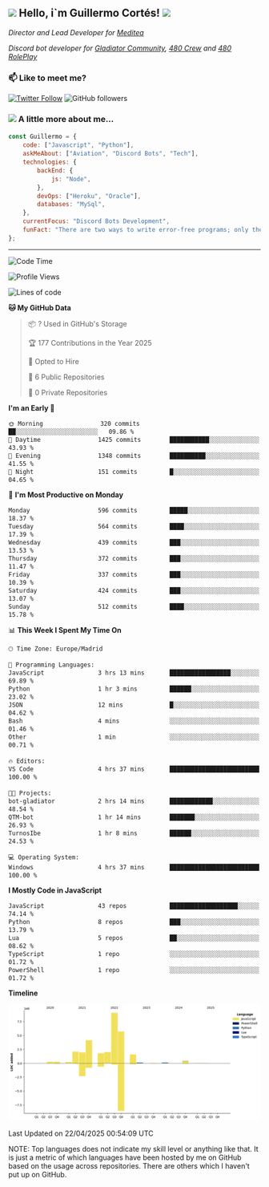 <h2><img src="https://emojis.slackmojis.com/emojis/images/1531849430/4246/blob-sunglasses.gif?1531849430" width="30"/> Hello, i`m Guillermo Cortés! <img src="https://media.giphy.com/media/PiuVH04cd9JcmqqWKK/giphy.gif" width="50"></h2>
<p><em>Director and Lead Developer for <a href="https://mediteavirtual.es/">Meditea</a>
</em></p>
<p><em>Discord bot developer for <a href="https://discord.comunidadgladiator.com">Gladiator Community</a>, <a href="https://discord.gg/UpvpkUbGdA">480 Crew</a> and <a href="https://discord.gg/dmMRQgH3tu">480 RolePlay</a>
</em></p>

### 📫 Like to meet me?

[![Twitter Follow](https://img.shields.io/twitter/follow/concara3443?label=Follow)](https://twitter.com/intent/follow?screen_name=concara3443)
![GitHub followers](https://img.shields.io/github/followers/concara3443?label=Follow&style=social)

### <img src="https://media.giphy.com/media/WFZvB7VIXBgiz3oDXE/giphy.gif" width="50"> A little more about me...  

```javascript
const Guillermo = {
    code: ["Javascript", "Python"],
    askMeAbout: ["Aviation", "Discord Bots", "Tech"],
    technologies: {
        backEnd: {
            js: "Node",
        },
        devOps: ["Heroku", "Oracle"],
        databases: "MySql",
    },
    currentFocus: "Discord Bots Development",
    funFact: "There are two ways to write error-free programs; only the third one works"
};
```

---

<!--START_SECTION:waka-->
![Code Time](http://img.shields.io/badge/Code%20Time-591%20hrs%201%20min-blue)

![Profile Views](http://img.shields.io/badge/Profile%20Views-0-blue)

![Lines of code](https://img.shields.io/badge/From%20Hello%20World%20I%27ve%20Written-29.5%20million%20lines%20of%20code-blue)

**🐱 My GitHub Data** 

> 📦 ? Used in GitHub's Storage 
 > 
> 🏆 177 Contributions in the Year 2025
 > 
> 💼 Opted to Hire
 > 
> 📜 6 Public Repositories 
 > 
> 🔑 0 Private Repositories 
 > 
**I'm an Early 🐤** 

```text
🌞 Morning                320 commits         ██░░░░░░░░░░░░░░░░░░░░░░░   09.86 % 
🌆 Daytime                1425 commits        ███████████░░░░░░░░░░░░░░   43.93 % 
🌃 Evening                1348 commits        ██████████░░░░░░░░░░░░░░░   41.55 % 
🌙 Night                  151 commits         █░░░░░░░░░░░░░░░░░░░░░░░░   04.65 % 
```
📅 **I'm Most Productive on Monday** 

```text
Monday                   596 commits         █████░░░░░░░░░░░░░░░░░░░░   18.37 % 
Tuesday                  564 commits         ████░░░░░░░░░░░░░░░░░░░░░   17.39 % 
Wednesday                439 commits         ███░░░░░░░░░░░░░░░░░░░░░░   13.53 % 
Thursday                 372 commits         ███░░░░░░░░░░░░░░░░░░░░░░   11.47 % 
Friday                   337 commits         ███░░░░░░░░░░░░░░░░░░░░░░   10.39 % 
Saturday                 424 commits         ███░░░░░░░░░░░░░░░░░░░░░░   13.07 % 
Sunday                   512 commits         ████░░░░░░░░░░░░░░░░░░░░░   15.78 % 
```


📊 **This Week I Spent My Time On** 

```text
🕑︎ Time Zone: Europe/Madrid

💬 Programming Languages: 
JavaScript               3 hrs 13 mins       █████████████████░░░░░░░░   69.89 % 
Python                   1 hr 3 mins         ██████░░░░░░░░░░░░░░░░░░░   23.02 % 
JSON                     12 mins             █░░░░░░░░░░░░░░░░░░░░░░░░   04.62 % 
Bash                     4 mins              ░░░░░░░░░░░░░░░░░░░░░░░░░   01.46 % 
Other                    1 min               ░░░░░░░░░░░░░░░░░░░░░░░░░   00.71 % 

🔥 Editors: 
VS Code                  4 hrs 37 mins       █████████████████████████   100.00 % 

🐱‍💻 Projects: 
bot-gladiator            2 hrs 14 mins       ████████████░░░░░░░░░░░░░   48.54 % 
QTM-bot                  1 hr 14 mins        ███████░░░░░░░░░░░░░░░░░░   26.93 % 
TurnosIbe                1 hr 8 mins         ██████░░░░░░░░░░░░░░░░░░░   24.53 % 

💻 Operating System: 
Windows                  4 hrs 37 mins       █████████████████████████   100.00 % 
```

**I Mostly Code in JavaScript** 

```text
JavaScript               43 repos            ███████████████████░░░░░░   74.14 % 
Python                   8 repos             ███░░░░░░░░░░░░░░░░░░░░░░   13.79 % 
Lua                      5 repos             ██░░░░░░░░░░░░░░░░░░░░░░░   08.62 % 
TypeScript               1 repo              ░░░░░░░░░░░░░░░░░░░░░░░░░   01.72 % 
PowerShell               1 repo              ░░░░░░░░░░░░░░░░░░░░░░░░░   01.72 % 
```



**Timeline**

![Lines of Code chart](https://raw.githubusercontent.com/Concara3443/Concara3443/main/assets/bar_graph.png)


 Last Updated on 22/04/2025 00:54:09 UTC
<!--END_SECTION:waka-->

NOTE: Top languages does not indicate my skill level or anything like that. It is just a metric of which languages have been hosted by me on GitHub based on the usage across repositories. There are others which I haven't put up on GitHub.

